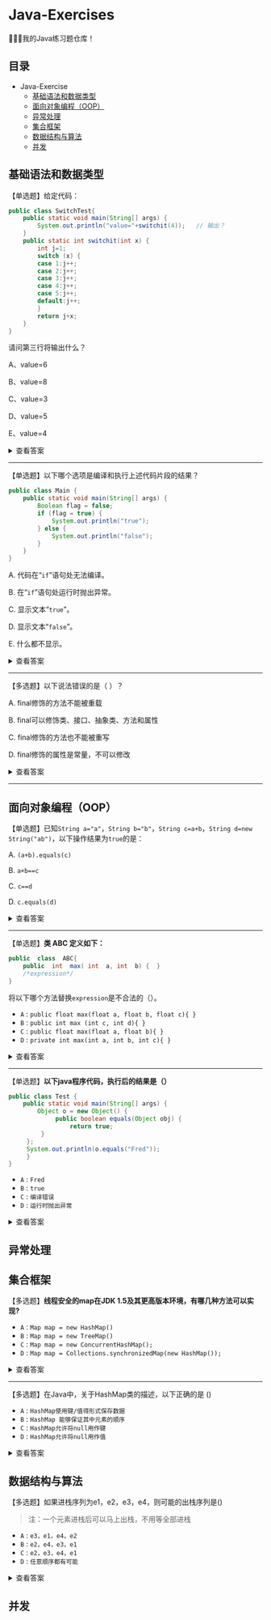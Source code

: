 # Java-Exercises
🚀🚀🚀我的Java练习题仓库！

## 目录

- Java-Exercise
  - [基础语法和数据类型](#基础语法和数据类型)
  - [面向对象编程（OOP）](#面向对象编程oop)
  - [异常处理](#异常处理)
  - [集合框架](#集合框架)
  - [数据结构与算法](#数据结构与算法)
  - [并发](#并发)


## 基础语法和数据类型

【单选题】给定代码：

```java
public class SwitchTest{
    public static void main(String[] args) {
        System.out.println("value="+switchit(4));   // 输出？
    }
    public static int switchit(int x) {
        int j=1;
        switch (x) {
        case 1:j++;
        case 2:j++;
        case 3:j++;
        case 4:j++;
        case 5:j++;
        default:j++;
        }
        return j+x;
    }
}
```

请问第三行将输出什么？

A、value=6

B、value=8

C、value=3

D、value=5

E、value=4

<details>
<summary>查看答案</summary>

### 正确答案：B

没有`break`，从`case 4`开始一直执行到最后，`j`自加`3`次变成了`4`,结果返回`8`。

</details>

---

【单选题】以下哪个选项是编译和执行上述代码片段的结果？

```java
public class Main {
    public static void main(String[] args) {
        Boolean flag = false;
        if (flag = true) {
            System.out.println("true");
        } else {
            System.out.println("false");
        }
    }
}
```

A. 代码在“`if`”语句处无法编译。

B. 在“`if`”语句处运行时抛出异常。

C. 显示文本“`true`”。

D. 显示文本“`false`”。

E. 什么都不显示。

<details>
<summary>查看答案</summary>

### 正确答案：C

这道题在 `if` 语句的表达式中使用了赋值操作符 `=` 而不是相等性操作符 `==`。

执行到 `if` 语句时，程序首先执行 `valueOf` 方法，用于将基本数据类型 `boolean` 转换为包装类 `Boolean` 对象（自动装箱）：

```java
public static Boolean valueOf(boolean b) {
    return (b ? TRUE : FALSE);
}
```

此时 会将 `Boolean.TRUE` 赋值给`flag`。接着，程序会调用 `booleanValue` 方法，用于返回基本数据类型 `boolean`（自动拆箱）：

```java
public boolean booleanValue() {
    return value;
}
```

由于这里 `flag` 对象已经修改为 `Boolean.TRUE` ，因此该方法返回 `true`，执行`if`语句，而不会执行`else`语句，因此输出 `true`。

</details>

---

【多选题】以下说法错误的是（ ）？

A. final修饰的方法不能被重载

B. final可以修饰类、接口、抽象类、方法和属性

C. final修饰的方法也不能被重写

D. final修饰的属性是常量，不可以修改

<details>
<summary> 查看答案</summary>

### 正确答案：A B

A. final修饰的方法不能重写，但并不影响重载。

B. final不能修饰抽象类和接口

</details>

---


## 面向对象编程（OOP）

【单选题】已知`String a="a"`，`String b="b"`，`String c=a+b`，`String d=new String("ab")`，以下操作结果为`true`的是：

A. `(a+b).equals(c)`

B. `a+b==c`

C. `c==d`

D. `c.equals(d)`

<details>
<summary> 查看答案</summary>


### 正确答案：A和D

知识点总结：

### 1. == 和 equals() 比较：

- **== 操作符：**
  - 用于比较基本数据类型时，比较的是值。
  - 用于比较引用类型时，比较的是引用指向的地址。

- **equals() 方法：**
  - 在Object类中，其作用与 == 相同。
  - 在String类中，被重写，比较的是对象中的内容。

### 2. String对象的两种创建方式：

- **第一种方式：**
  - `String str1 = "aaa";`
  - 字符串字面量在常量池中创建，如果常量池中已存在，则直接引用。

- **第二种方式：**
  - `String str2 = new String("aaa");`
  - 会在堆中和常量池中（如果常量池中还没有相同的字符串对象）创建两个对象。

- **比较：**
  - `System.out.println(str1 == str2); // false`

### 3. String类型的常量池：

- **两种使用方法：**
  - 直接使用双引号声明的String对象会存储在常量池中。
  - 使用`String.intern()`方法，如果常量池中已包含相同内容的字符串，则返回常量池中的引用，否则在常量池中创建并返回引用。

- **示例：**
  ```java
  String s1 = new String("AAA");
  String s2 = s1.intern();
  String s3 = "AAA";
  System.out.println(s2);        // AAA
  System.out.println(s1 == s2);  // false
  System.out.println(s2 == s3);  // true
  ```

### 4. 字符串拼接：

- **不同方式的对象创建：**
  ```java
  String a = "a";             // 常量池中的对象
  String b = "b";             // 常量池中的对象
  String str1 = "a" + "b";   // 常量池中的对象
  String str2 = a + b;       // 在堆上创建的新对象
  String str3 = "ab";        // 常量池中的对象
  ```
- **比较：**
  ```java
  System.out.println(str1 == str2); // false
  System.out.println(str1 == str3); // true
  System.out.println(str2 == str3); // false
  ```

</details>

---

【单选题】**类 ABC 定义如下：**

```java
public  class  ABC{
    public  int  max( int  a, int  b) {  }
    /*expression*/
}
```


将以下哪个方法替换`expression`是不合法的（）。

- `A` :  `public float max(float a, float b, float c){ }`
- `B` :  `public int max (int c, int d){ }`
- `C` :  `public float max(float a, float b){ }`
- `D` :  `private int max(int a, int b, int c){ }`

<details>
<summary> 查看答案</summary>

### 正确答案：B

知识点：重载是在编译期通过方法中形参的静态类型确定调用方法版本的过程。重载是多态在编译期的表现形式。

重载的判定只有两个条件：（1）方法名一致；（2）形参列表不同

</details>

---

【单选题】**以下java程序代码，执行后的结果是（）**

```java
public class Test {
    public static void main(String[] args) {   
        Object o = new Object() {  
             public boolean equals(Object obj) {  
                 return true; 
         }
     };   
     System.out.println(o.equals("Fred"));
     }
}
```

- `A` :  `Fred`
- `B` :  `true`
- `C` :  `编译错误`
- `D` :  `运行时抛出异常`

<details>
<summary> 查看答案</summary>

### 正确答案：B

知识点：代码创建了一个匿名内部类的实例，并覆盖了equals方法，使其始终返回true。然后，通过o.equals("Fred")调用了这个覆盖后的equals方法。因此打印true。

相当于重写了一个永远返回true的equals()方法。

</details>


## 异常处理





## 集合框架

【多选题】**线程安全的map在JDK 1.5及其更高版本环境，有哪几种方法可以实现?**


- `A` :  `Map map = new HashMap()`
- `B` :  `Map map = new TreeMap()`
- `C` :  `Map map = new ConcurrentHashMap();`
- `D` :  `Map map = Collections.synchronizedMap(new HashMap());`

<details>
<summary> 查看答案</summary>

### 正确答案：C D

知识点：

1. `HashMap`，`TreeMap` 未进行同步考虑，是线程不安全的。 
2. `HashTable` 和 `ConcurrentHashMap` 都是线程安全的。区别在于他们对加锁的范围不同，`HashTable` 对整张`Hash`表进行加锁，而`ConcurrentHashMap`将`Hash`表分为`16`桶(`segment`)，每次只对需要的桶进行加锁。
3. `Collections` 类提供了`synchronizedXxx()`方法，可以将指定的集合包装成线程同步的集合，即使用同步机制保证多线程访问的安全性。比如：
   ```java
    List  list = Collections.synchronizedList(new ArrayList());
   
    Set  set = Collections.synchronizedSet(new HashSet());
   ```

</details>

---

【多选题】在Java中，关于HashMap类的描述，以下正确的是 ()

- `A` :  `HashMap使用键/值得形式保存数据`
- `B` :  `HashMap 能够保证其中元素的顺序`
- `C` :  `HashMap允许将null用作键`
- `D` :  `HashMap允许将null用作值`

<details>
<summary> 查看答案</summary>

### 正确答案：A C D

知识点：

`HashMap`不保证按照插入顺序排序，而是根据哈希值来确定元素在内部数组（`buckets`）中的位置，每个桶对应一个数组位置。当我们说"Map是无序的"时，我们指的是HashMap是无序的。实际上不同的Map实现在对元素的排序上有不同的策略：

1. `HashMap`: 无序。元素的顺序是根据哈希码和桶的顺序，不同于插入顺序。
2. `TreeMap`: 按照键的自然顺序或者通过构造方法提供的Comparator进行排序。
3. `LinkedHashMap`: 按照元素插入的顺序排序。保留了插入顺序。

|   Map集合类   |     key      |    value     |
| :-----------: | :----------: | :----------: |
|    HashMap    |  允许为null  |  允许为null  |
|    TreeMap    | 不允许为null |  允许为null  |
| ConcurrentMap | 不允许为null | 不允许为null |
|   HashTable   | 不允许为null | 不允许为null |

</details>



## 数据结构与算法

【多选题】如果进栈序列为e1，e2，e3，e4，则可能的出栈序列是()

> 注：一个元素进栈后可以马上出栈，不用等全部进栈

- `A` :  `e3，e1，e4，e2`
- `B` :  `e2，e4，e3，e1`
- `C` :  `e2，e3，e4，e1`
- `D` :  `任意顺序都有可能`

<details>
<summary> 查看答案</summary>

### 正确答案：B C

使用代入法即可。

1. **对于 A 来说**：如果出栈顺序中 e3 要第一个出栈，那么必须先让e1和e2入栈，才能让e3入栈后再出栈。但是这样子就无法让e1作第二个出栈的，因为e1之前还有个e2，必须先把e2出栈了，e1才能出栈，所以不可能有e3、e1的出栈顺序。
2. **对于 B 来说**：画一个图：
   ```
   栈: [e1)             入栈 e1
   栈: [e1、e2)         入栈 e2
   栈: [e1)             出栈 e2: {e2}
   栈: [e1、e3)         入栈 e3
   栈: [e1、e3、e4)     入栈 e4
   栈: [e1、e3)         出栈 e4: {e2、e4}
   栈: [e1)             出栈 e3: {e2、e4、e3}
   栈: [)               出栈 e1: {e2、e4、e3、e1}
   ```
3. **对于 C 来说**：画一个图：
   ```
   栈: [e1)             入栈 e1
   栈: [e1、e2)         入栈 e2
   栈: [e1)             出栈 e2: {e2}
   栈: [e1、e3)         入栈 e3
   栈: [e1)             出栈 e3: {e2、e3}
   栈: [e1、e4)         入栈 e4
   栈: [e1)             出栈 e4: {e2、e3、e4}
   栈: [)               出栈 e1: {e2、e3、e4、e1}
   ```

</details>

## 并发